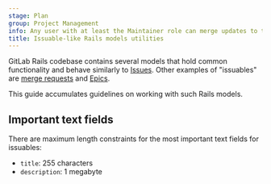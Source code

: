 ```yaml
---
stage: Plan
group: Project Management
info: Any user with at least the Maintainer role can merge updates to this content. For details, see https://docs.gitlab.com/ee/development/development_processes.html#development-guidelines-review.
title: Issuable-like Rails models utilities
---
```


GitLab Rails codebase contains several models that hold common functionality and behave similarly to
[Issues](../user/project/issues/index.md). Other examples of "issuables"
are [merge requests](../user/project/merge_requests/_index.md) and
[Epics](../user/group/epics/index.md).

This guide accumulates guidelines on working with such Rails models.

## Important text fields

There are maximum length constraints for the most important text fields for issuables:

- `title`: 255 characters
- `description`: 1 megabyte
